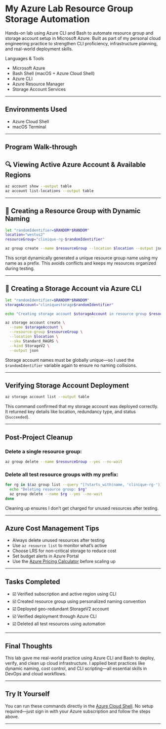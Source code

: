 # My Azure Lab Resource Group Storage Automation
Hands-on lab using Azure CLI and Bash to automate resource group and storage account setup in Microsoft Azure. Built as part of my personal cloud engineering practice to strengthen CLI proficiency, infrastructure planning, and real-world deployment skills.


Languages & Tools

- Microsoft Azure  
- Bash Shell (macOS + Azure Cloud Shell)  
- Azure CLI  
- Azure Resource Manager  
- Storage Account Services  

---

## Environments Used

- Azure Cloud Shell  
- macOS Terminal  

---

##  Program Walk-through

## 🔍 Viewing Active Azure Account & Available Regions

```bash
az account show --output table
az account list-locations --output table
```


---

## 📁 Creating a Resource Group with Dynamic Naming

```bash
let "randomIdentifier=$RANDOM*$RANDOM"
location="westus2"
resourceGroup="clinique-rg-$randomIdentifier"

az group create --name $resourceGroup --location $location --output json
```

This script dynamically generated a unique resource group name using my name as a prefix. This avoids conflicts and keeps my resources organized during testing.

---

## 💾 Creating a Storage Account via Azure CLI

```bash
let "randomIdentifier=$RANDOM*$RANDOM"
storageAccount="cliniquestorage$randomIdentifier"

echo "Creating storage account $storageAccount in resource group $resourceGroup"

az storage account create \
  --name $storageAccount \
  --resource-group $resourceGroup \
  --location $location \
  --sku Standard_RAGRS \
  --kind StorageV2 \
  --output json
```

Storage account names must be globally unique—so I used the `$randomIdentifier` variable again to ensure no naming collisions.

---

## Verifying Storage Account Deployment

```bash
az storage account list --output table
```

This command confirmed that my storage account was deployed correctly. It returned key details like location, redundancy type, and status (`Succeeded`).

---

##  Post-Project Cleanup

### Delete a single resource group:

```bash
az group delete --name $resourceGroup --yes --no-wait
```

### Delete all test resource groups with my prefix:

```bash
for rg in $(az group list --query "[?starts_with(name, 'clinique-rg-')].name" -o tsv); do
  echo "Deleting resource group: $rg"
  az group delete --name $rg --yes --no-wait
done
```

Cleaning up ensures I don’t get charged for unused resources after testing.

---

## Azure Cost Management Tips

- Always delete unused resources after testing  
- Use `az resource list` to monitor what’s active  
- Choose LRS for non-critical storage to reduce cost  
- Set budget alerts in Azure Portal  
- Use the [Azure Pricing Calculator](https://azure.microsoft.com/en-us/pricing/calculator/) before scaling up

---

## Tasks Completed

- ☑️ Verified subscription and active region using CLI  
- ☑️ Created resource group using personalized naming convention  
- ☑️ Deployed geo-redundant StorageV2 account  
- ☑️ Verified deployment through Azure CLI  
- ☑️ Deleted all test resources using automation

---

##  Final Thoughts

This lab gave me real-world practice using Azure CLI and Bash to deploy, verify, and clean up cloud infrastructure. I applied best practices like dynamic naming, cost control, and CLI scripting—all essential skills in DevOps and cloud workflows.

---

##  Try It Yourself

You can run these commands directly in the [Azure Cloud Shell](https://shell.azure.com). No setup required—just sign in with your Azure subscription and follow the steps above.

---



